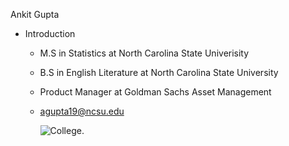 Ankit Gupta
   - Introduction
     - M.S in Statistics at North Carolina State Univerisity
     - B.S in English Literature at North Carolina State University
     - Product Manager at Goldman Sachs Asset Management
     - agupta19@ncsu.edu





       
       ![College.](https://visit.ncsu.edu/wp-content/uploads/sites/27/2021/07/Memorial-Belltower-2.jpg)
       

